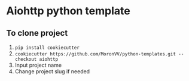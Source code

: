 # Aiohttp python template

## To clone project
1. `pip install cookiecutter`
1. `cookiecutter https://github.com/MoronVV/python-templates.git --checkout aiohttp`
1. Input project name
1. Change project slug if needed
